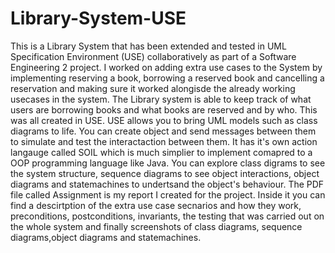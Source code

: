 # Library-System-USE
This is a Library System that has been extended and tested in UML Specification Environment (USE) collaboratively as part of a Software Engineering 2 project. I worked on adding extra use cases to the System by implementing reserving a book, borrowing a reserved book and cancelling a reservation and making sure it worked alongisde the already working usecases in the system. The Library system is able to keep track of what users are borrowing books and what books are reserved and by who. This was all created in USE. USE allows you to bring UML models such as class diagrams to life. You can create object and send messages between them to simulate and test the interactaction between them. It has it's own action langauge called SOIL which is much simplier to implement comapred to a OOP programming language like Java. You can explore class digrams to see the system structure, sequence diagrams to see object interactions, object diagrams and statemachines to undertsand the object's behaviour. The PDF file called Assignment is my report I created for the project. Inside it you can find a descirtption of the extra use case secnarios and how they work, preconditions, postconditions, invariants, the testing that was carried out on the whole system and finally screenshots of class diagrams, sequence diagrams,object diagrams and statemachines.


